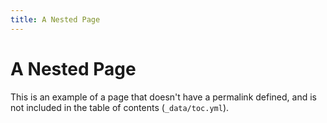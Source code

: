 ```yaml
---
title: A Nested Page
---
```


# A Nested Page

This is an example of a page that doesn't have a permalink defined, and
is not included in the table of contents (`_data/toc.yml`).
